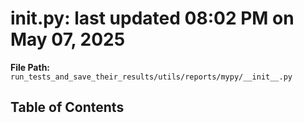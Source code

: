 # __init__.py: last updated 08:02 PM on May 07, 2025

**File Path:** `run_tests_and_save_their_results/utils/reports/mypy/__init__.py`

## Table of Contents
